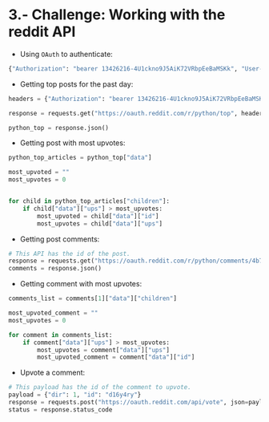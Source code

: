 # 3.- Challenge: Working with the reddit API

* Using `OAuth` to authenticate:
```python
{"Authorization": "bearer 13426216-4U1ckno9J5AiK72VRbpEeBaMSKk", "User-Agent": "Dataquest/1.0"}
```

* Getting top posts for the past day:
```python
headers = {"Authorization": "bearer 13426216-4U1ckno9J5AiK72VRbpEeBaMSKk", "User-Agent": "Dataquest/1.0"}

response = requests.get("https://oauth.reddit.com/r/python/top", headers=headers, params={"t":"day"})

python_top = response.json()
```

* Getting post with most upvotes:
```python
python_top_articles = python_top["data"]

most_upvoted = ""
most_upvotes = 0


for child in python_top_articles["children"]:
    if child["data"]["ups"] > most_upvotes:
        most_upvoted = child["data"]["id"]
        most_upvotes = child["data"]["ups"]
```

* Getting post comments:

```python
# This API has the id of the post.
response = requests.get("https://oauth.reddit.com/r/python/comments/4b7w9u", headers=headers)
comments = response.json()
```

* Getting comment with most upvotes:

```python
comments_list = comments[1]["data"]["children"]

most_upvoted_comment = ""
most_upvotes = 0

for comment in comments_list:
    if comment["data"]["ups"] > most_upvotes:
        most_upvotes = comment["data"]["ups"]
        most_upvoted_comment = comment["data"]["id"]
```

* Upvote a comment:

```python
# This payload has the id of the comment to upvote.
payload = {"dir": 1, "id": "d16y4ry"}
response = requests.post("https://oauth.reddit.com/api/vote", json=payload, headers=headers)
status = response.status_code
```
